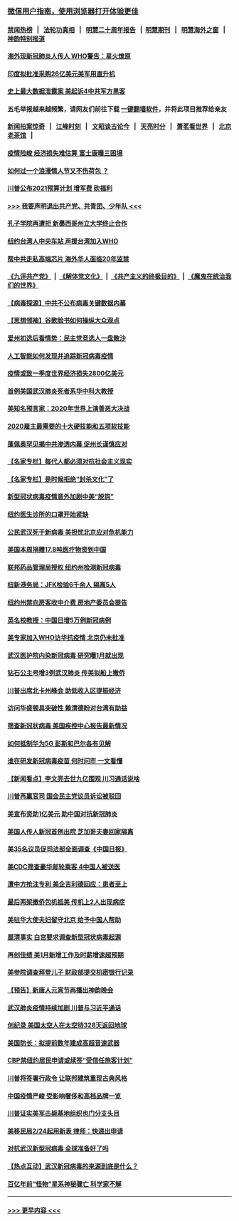 ### [微信用户指南，使用浏览器打开体验更佳](https://github.com/gfw-breaker/banned-news1/blob/master/indexes/wechat-guide.md?t=0)
#### [禁闻热榜](热点新闻.md?t=0)  &nbsp;&nbsp;|&nbsp;&nbsp; [法轮功真相](https://github.com/gfw-breaker/truth/blob/master/README.md?t=0) &nbsp;&nbsp;|&nbsp;&nbsp; [明慧二十周年报告](https://github.com/gfw-breaker/mh-reports/blob/master/README.md?t=0) &nbsp;&nbsp;|&nbsp;&nbsp;[明慧期刊](https://github.com/gfw-breaker/mh-qikan) &nbsp;&nbsp;|&nbsp;&nbsp; [明慧海外之窗](https://github.com/gfw-breaker/mh-news/blob/master/README.md?t=0) &nbsp;&nbsp;|&nbsp;&nbsp; [神韵特别报道](https://github.com/gfw-breaker/mh-news/blob/master/shenyun.md?t=0)
#### [海外现新冠肺炎人传人 WHO警告：星火燎原](../pages/nsc412/n11859252.md?t=02110555) 
#### [印度拟批准采购26亿美元美军用直升机](../pages/nsc412/n11859143.md?t=02110555) 
#### [史上最大数据泄露案 美起诉4中共军方黑客](../pages/nsc412/n11859115.md?t=02110555) 
#### 五毛举报越来越频繁，请网友们前往下载 [一键翻墙软件](https://github.com/gfw-breaker/ssr-accounts)，并将此项目推荐给亲友
#### [新闻拍案惊奇](https://github.com/gfw-breaker/banned-news1/blob/master/pages/link4.md) &nbsp;&nbsp;|&nbsp;&nbsp; [江峰时刻](https://github.com/gfw-breaker/banned-news1/blob/master/pages/link4.md) &nbsp;&nbsp;|&nbsp;&nbsp; [文昭谈古论今](https://github.com/gfw-breaker/banned-news1/blob/master/pages/link4.md) &nbsp;&nbsp;|&nbsp;&nbsp; [天亮时分](https://github.com/gfw-breaker/banned-news1/blob/master/pages/link4.md) &nbsp;&nbsp;|&nbsp;&nbsp; [萧茗看世界](https://github.com/gfw-breaker/banned-news1/blob/master/pages/link4.md) &nbsp;&nbsp;|&nbsp;&nbsp; [北京老茶馆](https://github.com/gfw-breaker/banned-news1/blob/master/pages/link4.md) &nbsp;&nbsp;|&nbsp;&nbsp; 
#### [疫情险峻 经济损失难估算 富士康曝三困境](../pages/nsc412/n11859120.md?t=02110555) 
#### [如何过一个浪漫情人节又不伤荷包 ？](../pages/nsc412/n11858969.md?t=02110555) 
#### [川普公布2021预算计划 增军费 砍福利](../pages/nsc412/n11859012.md?t=02110555) 
#### [>>> 我要声明退出共产党、共青团、少年队 <<<](https://github.com/begood0513/goodnews/blob/master/quit/letter.md) 
#### [孔子学院再遭拒 新墨西哥州立大学终止合作](../pages/nsc412/n11858661.md?t=02110555) 
#### [纽约台湾人中央车站  声援台湾加入WHO](../pages/nsc412/n11857757.md?t=02110555) 
#### [帮中共走私高端芯片 海外华人面临20年监禁](../pages/nsc412/n11855016.md?t=02110555) 
#### [《九评共产党》](https://github.com/begood0513/9ping.md/blob/master/README.md) &nbsp;|&nbsp; [《解体党文化》](../../../../jtdwh.md/blob/master/README.md)  &nbsp;|&nbsp; [《共产主义的终极目的》](../../../../gczydzjmd.md/blob/master/README.md) &nbsp;|&nbsp; [《魔鬼在统治我们的世界》](../../../../mgztzwmdsj.md/blob/master/README.md) 
#### [【病毒探源】中共不公布病毒关键数据内幕](../pages/nsc412/n11856584.md?t=02110555) 
#### [【思想领袖】谷歌脸书如何操纵大众观点](../pages/nsc412/n11680874.md?t=02110555) 
#### [爱州初选后看情势：民主党竞选人一盘散沙](../pages/nsc412/n11856557.md?t=02110555) 
#### [人工智能如何发现并追踪新冠病毒疫情](../pages/nsc412/n11856398.md?t=02110555) 
#### [疫情或致一季度世界经济损失2800亿美元](../pages/nsc412/n11855639.md?t=02110555) 
#### [首例美国武汉肺炎死者系华中科大教授](../pages/nsc412/n11855500.md?t=02110555) 
#### [美知名预言家：2020年世界上演善恶大决战](../pages/nsc412/n11855418.md?t=02110555) 
#### [2020雇主最需要的十大硬技能和五项软技能](../pages/nsc412/n11850953.md?t=02110555) 
#### [蓬佩奥罕见揭中共渗透内幕 促州长谨慎应对](../pages/nsc412/n11854685.md?t=02110555) 
#### [【名家专栏】每代人都必须对抗社会主义现实](../pages/nsc412/n11831412.md?t=02110555) 
#### [【名家专栏】是时候拒绝“封杀文化”了](../pages/nsc412/n11814093.md?t=02110555) 
#### [新型冠状病毒疫情意外加剧中美“脱钩”](../pages/nsc412/n11854475.md?t=02110555) 
#### [纽约医生诊所的口罩开始紧缺](../pages/nsc412/n11853364.md?t=02110555) 
#### [公民武汉死于新病毒 美担忧北京应对危机能力](../pages/nsc412/n11854331.md?t=02110555) 
#### [美国本周捐赠17.8吨医疗物资到中国](../pages/nsc412/n11854269.md?t=02110555) 
#### [联邦药品管理局授权  纽约州检测新冠病毒](../pages/nsc412/n11853371.md?t=02110555) 
#### [纽新港务局：JFK检验6千余人  隔离5人](../pages/nsc412/n11853366.md?t=02110555) 
#### [纽约州禁向房客收中介费  房地产委员会提告](../pages/nsc412/n11853360.md?t=02110555) 
#### [英名校教授：中国日增5万例新冠病例](../pages/nsc412/n11854174.md?t=02110555) 
#### [美专家加入WHO访华抗疫情 北京仍未批准](../pages/nsc412/n11854043.md?t=02110555) 
#### [武汉医护院内染新冠病毒 研究曝1月就出现](../pages/nsc412/n11852928.md?t=02110555) 
#### [钻石公主号增3例武汉肺炎 传美拟船上撤侨](../pages/nsc412/n11853240.md?t=02110555) 
#### [川普出席北卡州峰会 助低收入区提振经济](../pages/nsc412/n11853232.md?t=02110555) 
#### [访问华盛顿具突破性 赖清德盼对台湾有助益](../pages/nsc412/n11853129.md?t=02110555) 
#### [筛查新冠状病毒 美国疾控中心报告最新情况](../pages/nsc412/n11853070.md?t=02110555) 
#### [如何抵制华为5G 彭斯和巴尔各有见解](../pages/nsc412/n11852535.md?t=02110555) 
#### [谁在研发新冠病毒疫苗 何时问市 一文看懂](../pages/nsc412/n11852840.md?t=02110555) 
#### [【新闻看点】李文亮去世九亿围观 川习通话说啥](../pages/nsc412/n11852360.md?t=02110555) 
#### [川普再赢官司 国会民主党议员诉讼被驳回](../pages/nsc412/n11852287.md?t=02110555) 
#### [美宣布资助1亿美元 助中国对抗新冠肺炎](../pages/nsc412/n11852531.md?t=02110555) 
#### [美国人传人新冠首例出院 芝加哥夫妻回家隔离](../pages/nsc412/n11852452.md?t=02110555) 
#### [美35名议员促司法部全面调查《中国日报》](../pages/nsc412/n11852435.md?t=02110555) 
#### [美CDC筛查豪华邮轮乘客 4中国人被送医](../pages/nsc412/n11852085.md?t=02110555) 
#### [遭中方抢注专利 美企吉利德回应：患者至上](../pages/nsc412/n11852037.md?t=02110555) 
#### [最后两架撤侨包机抵美 传机上2人出现病症](../pages/nsc412/n11852173.md?t=02110555) 
#### [美驻华大使夫妇留守北京 给予中国人帮助](../pages/nsc412/n11852165.md?t=02110555) 
#### [厘清事实 白宫要求调查新型冠状病毒起源](../pages/nsc412/n11852106.md?t=02110555) 
#### [再创佳绩 美1月新增工作及时薪增速超预期](../pages/nsc412/n11852174.md?t=02110555) 
#### [美参院调查拜登儿子 财政部提交机密银行记录](../pages/nsc412/n11851808.md?t=02110555) 
#### [【预告】新唐人元宵节再播出神韵晚会](../pages/nsc412/n11843192.md?t=02110555) 
#### [武汉肺炎疫情持续加剧 川普与习近平通话](../pages/nsc412/n11851613.md?t=02110555) 
#### [创纪录 美国太空人在太空待328天返回地球](../pages/nsc412/n11851266.md?t=02110555) 
#### [美国防长：拟提前数年建成高超音速武器](../pages/nsc412/n11850959.md?t=02110555) 
#### [CBP禁纽约居民申请或续签“受信任旅客计划”](../pages/nsc412/n11850857.md?t=02110555) 
#### [川普将签署行政令 让联邦建筑重现古典风格](../pages/nsc412/n11850654.md?t=02110555) 
#### [中国疫情严峻 受影响奢侈和高档品牌一览](../pages/nsc412/n11850319.md?t=02110555) 
#### [川普证实美军击毙基地组织也门分支头目](../pages/nsc412/n11850383.md?t=02110555) 
#### [美移民局2/24起用新表 律师：快递出申请](../pages/nsc412/n11848220.md?t=02110555) 
#### [对抗武汉新型冠病毒 全球准备好了吗](../pages/nsc412/n11850142.md?t=02110555) 
#### [【热点互动】武汉新冠病毒的来源到底是什么？](../pages/nsc412/n11849749.md?t=02110555) 
#### [百亿年前“怪物”星系神秘骤亡 科学家不解](../pages/nsc412/n11849863.md?t=02110555) 

----
#### [ >>> 更早内容 <<< ](../indexes/nsc412-earlier.md)
